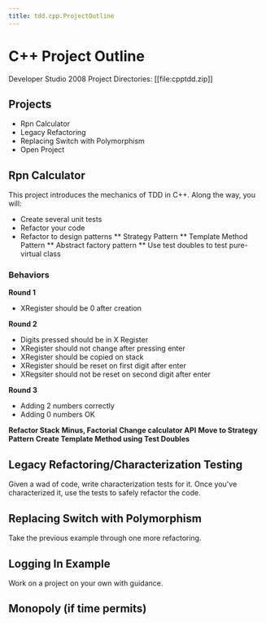 ```yaml
---
title: tdd.cpp.ProjectOutline
---
```

# C++ Project Outline
Developer Studio 2008 Project Directories: [[file:cpptdd.zip]]

## Projects
* Rpn Calculator
* Legacy Refactoring
* Replacing Switch with Polymorphism
* Open Project

## Rpn Calculator
This project introduces the mechanics of TDD in C++. Along the way, you will:
* Create several unit tests
* Refactor your code
* Refactor to design patterns
** Strategy Pattern
** Template Method Pattern
** Abstract factory pattern
** Use test doubles to test pure-virtual class

### Behaviors
**Round 1**
* XRegister should be 0 after creation

**Round 2**
* Digits pressed should be in X Register
* XRegister should not change after pressing enter
* XRegister should be copied on stack
* XRegister should be reset on first digit after enter
* XRegsiter should not be reset on second digit after enter

**Round 3**
* Adding 2 numbers correctly
* Adding 0 numbers OK

**Refactor Stack**
**Minus, Factorial**
**Change calculator API**
**Move to Strategy Pattern**
**Create Template Method using Test Doubles**

## Legacy Refactoring/Characterization Testing
Given a wad of code, write characterization tests for it. Once you've characterized it, use the tests to safely refactor the code.

## Replacing Switch with Polymorphism
Take the previous example through one more refactoring.

## Logging In Example
Work on a project on your own with guidance.

## Monopoly (if time permits)
 
